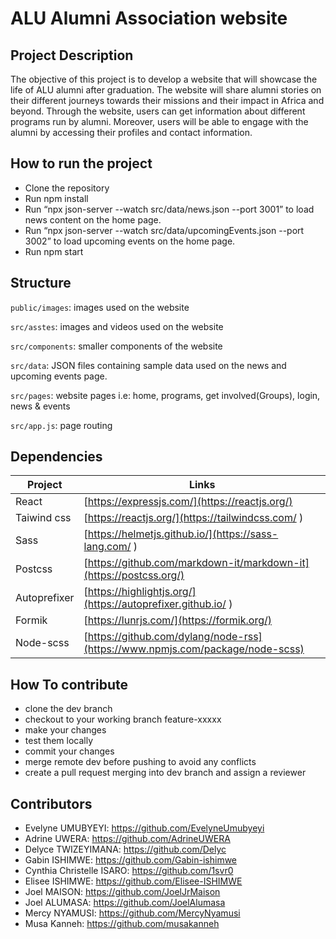 # ALU Alumni Association website

## Project Description

The objective of this project is to develop a website that will showcase the life of ALU alumni after graduation. The website will share alumni stories on their different journeys towards their missions and their impact in Africa and beyond. Through the website, users can get information about different programs run by alumni. Moreover, users will be able to engage with the alumni by accessing their profiles and contact information.

## How to run the project

- Clone the repository
- Run npm install
- Run “npx json-server --watch src/data/news.json --port 3001” to load news content on the home page.
- Run “npx json-server --watch src/data/upcomingEvents.json --port 3002”  to load upcoming events on the home page.
- Run npm start

## Structure

`public/images`: images used on the website

`src/asstes`: images and videos used on the website

`src/components`: smaller components of the website

`src/data`: JSON files containing sample data used on the news and upcoming events page.

`src/pages`: website pages i.e: home, programs, get involved(Groups), login, news & events

`src/app.js`: page routing

## Dependencies

| Project      | Links                                                                            |
|--------------|----------------------------------------------------------------------------------|
| React        | [https://expressjs.com/](https://reactjs.org/)                                   |
| Taiwind css  | [https://reactjs.org/](https://tailwindcss.com/ )                                |
| Sass         | [https://helmetjs.github.io/](https://sass-lang.com/ )                           |
| Postcss      | [https://github.com/markdown-it/markdown-it](https://postcss.org/)               |
| Autoprefixer | [https://highlightjs.org/](https://autoprefixer.github.io/ )                     |
| Formik       | [https://lunrjs.com/](https://formik.org/)                                       |
| Node-scss    | [https://github.com/dylang/node-rss](https://www.npmjs.com/package/node-scss)    |


## How To contribute
- clone the dev branch 
- checkout to your working branch feature-xxxxx
- make your changes
- test them locally
- commit your changes
- merge remote dev before pushing to avoid any conflicts
- create a pull request merging into dev branch and assign a reviewer

## Contributors
- Evelyne UMUBYEYI: https://github.com/EvelyneUmubyeyi
- Adrine UWERA: https://github.com/AdrineUWERA 
- Delyce TWIZEYIMANA: https://github.com/Delyc 
- Gabin ISHIMWE: https://github.com/Gabin-ishimwe 
- Cynthia Christelle ISARO:  https://github.com/1svr0 
- Elisee ISHIMWE: https://github.com/Elisee-ISHIMWE
- Joel MAISON: https://github.com/JoelJrMaison
- Joel ALUMASA: https://github.com/JoelAlumasa
- Mercy NYAMUSI: https://github.com/MercyNyamusi
- Musa Kanneh: https://github.com/musakanneh 


